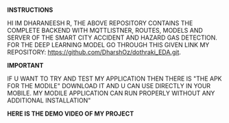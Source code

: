 **INSTRUCTIONS**


HI IM DHARANEESH R,
THE ABOVE REPOSITORY CONTAINS THE COMPLETE BACKEND WITH MQTTLISTNER, ROUTES, MODELS AND SERVER OF THE SMART CITY ACCIDENT AND HAZARD GAS DETECTION. 
FOR THE DEEP LEARNING MODEL GO THROUGH THIS GIVEN LINK MY REPOSITORY: https://github.com/DharshOz/dothraki_EDA.git.

**IMPORTANT**


IF U WANT TO TRY  AND TEST MY APPLICATION THEN THERE IS "THE APK FOR THE MODILE" DOWNLOAD IT AND U CAN USE DIRECTLY IN YOUR MOBILE.
MY MODILE APPLICATION CAN RUN PROPERLY WITHOUT ANY ADDITIONAL INSTALLATION"

**HERE IS THE DEMO VIDEO OF MY PROJECT**

